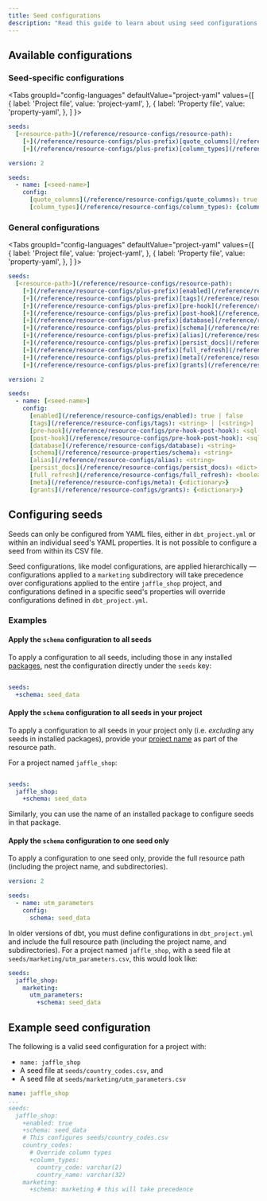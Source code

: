 ```yaml
---
title: Seed configurations
description: "Read this guide to learn about using seed configurations in dbt."
---
```


## Available configurations
### Seed-specific configurations

<Tabs
  groupId="config-languages"
  defaultValue="project-yaml"
  values={[
    { label: 'Project file', value: 'project-yaml', },
    { label: 'Property file', value: 'property-yaml', },
  ]
}>
<TabItem value="project-yaml">

<File name='dbt_project.yml'>

```yml
seeds:
  [<resource-path>](/reference/resource-configs/resource-path):
    [+](/reference/resource-configs/plus-prefix)[quote_columns](/reference/resource-configs/quote_columns): true | false
    [+](/reference/resource-configs/plus-prefix)[column_types](/reference/resource-configs/column_types): {column_name: datatype}

```

</File>

</TabItem>


<TabItem value="property-yaml">

<File name='seeds/properties.yml'>

```yaml
version: 2

seeds:
  - name: [<seed-name>]
    config:
      [quote_columns](/reference/resource-configs/quote_columns): true | false
      [column_types](/reference/resource-configs/column_types): {column_name: datatype}

```

</File>

</TabItem>

</Tabs>

### General configurations

<Tabs
  groupId="config-languages"
  defaultValue="project-yaml"
  values={[
    { label: 'Project file', value: 'project-yaml', },
    { label: 'Property file', value: 'property-yaml', },
  ]
}>

<TabItem value="project-yaml">

<File name='dbt_project.yml'>

```yaml
seeds:
  [<resource-path>](/reference/resource-configs/resource-path):
    [+](/reference/resource-configs/plus-prefix)[enabled](/reference/resource-configs/enabled): true | false
    [+](/reference/resource-configs/plus-prefix)[tags](/reference/resource-configs/tags): <string> | [<string>]
    [+](/reference/resource-configs/plus-prefix)[pre-hook](/reference/resource-configs/pre-hook-post-hook): <sql-statement> | [<sql-statement>]
    [+](/reference/resource-configs/plus-prefix)[post-hook](/reference/resource-configs/pre-hook-post-hook): <sql-statement> | [<sql-statement>]
    [+](/reference/resource-configs/plus-prefix)[database](/reference/resource-configs/database): <string>
    [+](/reference/resource-configs/plus-prefix)[schema](/reference/resource-properties/schema): <string>
    [+](/reference/resource-configs/plus-prefix)[alias](/reference/resource-configs/alias): <string>
    [+](/reference/resource-configs/plus-prefix)[persist_docs](/reference/resource-configs/persist_docs): <dict>
    [+](/reference/resource-configs/plus-prefix)[full_refresh](/reference/resource-configs/full_refresh): <boolean>
    [+](/reference/resource-configs/plus-prefix)[meta](/reference/resource-configs/meta): {<dictionary>}
    [+](/reference/resource-configs/plus-prefix)[grants](/reference/resource-configs/grants): {<dictionary>}

```

</File>

</TabItem>


<TabItem value="property-yaml">

<File name='seeds/properties.yml'>

```yaml
version: 2

seeds:
  - name: [<seed-name>]
    config:
      [enabled](/reference/resource-configs/enabled): true | false
      [tags](/reference/resource-configs/tags): <string> | [<string>]
      [pre-hook](/reference/resource-configs/pre-hook-post-hook): <sql-statement> | [<sql-statement>]
      [post-hook](/reference/resource-configs/pre-hook-post-hook): <sql-statement> | [<sql-statement>]
      [database](/reference/resource-configs/database): <string>
      [schema](/reference/resource-properties/schema): <string>
      [alias](/reference/resource-configs/alias): <string>
      [persist_docs](/reference/resource-configs/persist_docs): <dict>
      [full_refresh](/reference/resource-configs/full_refresh): <boolean>
      [meta](/reference/resource-configs/meta): {<dictionary>}
      [grants](/reference/resource-configs/grants): {<dictionary>}

```

</File>

</TabItem>

</Tabs>

## Configuring seeds
Seeds can only be configured from YAML files, either in `dbt_project.yml` or within an individual seed's YAML properties. It is not possible to configure a seed from within its CSV file.

Seed configurations, like model configurations, are applied hierarchically — configurations applied to a `marketing` subdirectory will take precedence over configurations applied to the entire `jaffle_shop` project, and configurations defined in a specific seed's properties will override configurations defined in `dbt_project.yml`.

### Examples
#### Apply the `schema` configuration to all seeds
To apply a configuration to all seeds, including those in any installed [packages](/docs/build/packages), nest the configuration directly under the `seeds` key:

<File name='dbt_project.yml'>

```yml

seeds:
  +schema: seed_data
```

</File>


#### Apply the `schema` configuration to all seeds in your project
To apply a configuration to all seeds in your project only (i.e. _excluding_ any seeds in installed packages), provide your [project name](/reference/project-configs/name.md) as part of the resource path.

For a project named `jaffle_shop`:

<File name='dbt_project.yml'>

```yml

seeds:
  jaffle_shop:
    +schema: seed_data
```

</File>

Similarly, you can use the name of an installed package to configure seeds in that package.

#### Apply the `schema` configuration to one seed only
To apply a configuration to one seed only, provide the full resource path (including the project name, and subdirectories).

<File name='seeds/marketing/properties.yml'>

```yml
version: 2

seeds:
  - name: utm_parameters
    config:
      schema: seed_data
```

</File>

In older versions of dbt, you must define configurations in `dbt_project.yml` and include the full resource path (including the project name, and subdirectories). For a project named `jaffle_shop`, with a seed file at `seeds/marketing/utm_parameters.csv`, this would look like:

<File name='dbt_project.yml'>

```yml
seeds:
  jaffle_shop:
    marketing:
      utm_parameters:
        +schema: seed_data
```

</File>


## Example seed configuration
The following is a valid seed configuration for a project with:
* `name: jaffle_shop`
* A seed file at `seeds/country_codes.csv`, and
* A seed file at `seeds/marketing/utm_parameters.csv`


<File name='dbt_project.yml'>

```yml
name: jaffle_shop
...
seeds:
  jaffle_shop:
    +enabled: true
    +schema: seed_data
    # This configures seeds/country_codes.csv
    country_codes:
      # Override column types
      +column_types:
        country_code: varchar(2)
        country_name: varchar(32)
    marketing:
      +schema: marketing # this will take precedence
```

</File>
